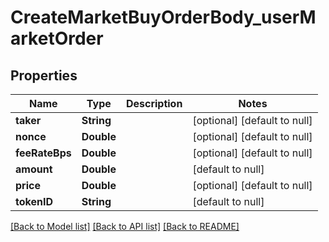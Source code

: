 # CreateMarketBuyOrderBody_userMarketOrder
## Properties

| Name | Type | Description | Notes |
|------------ | ------------- | ------------- | -------------|
| **taker** | **String** |  | [optional] [default to null] |
| **nonce** | **Double** |  | [optional] [default to null] |
| **feeRateBps** | **Double** |  | [optional] [default to null] |
| **amount** | **Double** |  | [default to null] |
| **price** | **Double** |  | [optional] [default to null] |
| **tokenID** | **String** |  | [default to null] |

[[Back to Model list]](../README.md#documentation-for-models) [[Back to API list]](../README.md#documentation-for-api-endpoints) [[Back to README]](../README.md)

